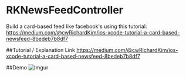 RKNewsFeedController
====================

Build a card-based feed like facebook's using this tutorial: https://medium.com/@cwRichardKim/ios-xcode-tutorial-a-card-based-newsfeed-8bedeb7b8df7

##Tutorial / Explanation Link
https://medium.com/@cwRichardKim/ios-xcode-tutorial-a-card-based-newsfeed-8bedeb7b8df7

##Demo
![Imgur](http://i.imgur.com/ciItaIg.gif)
